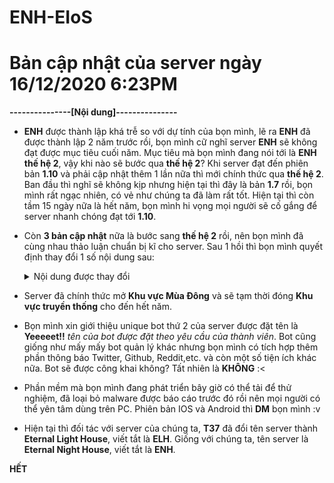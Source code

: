 # ENH-EIoS
# Bản cập nhật của server ngày 16/12/2020 6:23PM

**---------------[Nội dung]---------------**
- **ENH** được thành lập khá trễ so với dự tính của bọn mình, lẽ ra **ENH** đã được thành lập 2 năm trước rồi, bọn mình cữ nghĩ server **ENH** sẽ không đạt được mục tiêu cuối năm. Mục tiêu mà bọn mình đang nói tới là **ENH thế hệ 2**, vậy khi nào sẽ bước qua **thế hệ 2**? Khi server đạt đến phiên bản **1.10** và phải cập nhật thêm 1 lần nữa thì mới chính thức qua **thế hệ 2**. Ban đầu thì nghĩ sẽ không kịp nhưng hiện tại thì đây là bản **1.7** rồi, bọn mình rất ngạc nhiên, có vẻ như chúng ta đã làm rất tốt. Hiện tại thì còn tầm 15 ngày nữa là hết năm, bọn mình hi vọng mọi người sẽ cố gắng để server nhanh chóng đạt tới **1.10**.
- Còn **3 bản cập nhật** nữa là bước sang **thế hệ 2** rồi, nên bọn mình đã cùng nhau thảo luận chuẩn bị kĩ cho server. Sau 1 hồi thì bọn mình quyết định thay đổi 1 số nội dung sau:
  <details>
  <summary>Nội dung được thay đổi</summary>
  
  - Qui định server tối đa là **300 thành viên**. **ĐÃ MỞ RỘNG LÊN 400 THÀNH VIÊN**
  - Cập nhật thêm 1 số luật **Chat** và **Voice**.
  - Server hiện tại đã có **5 boost**. Sau sự kiện phát quà bởi **AnhConkNkanZuiZe** thì sẽ có thể lên **15 boost**, tiếc là mấy bạn quản lý như mình sẽ không có quà :v
  - Bọn mình quyết định tuyển thêm **2** người quản lý nữa. Link nộp đơn đã thông báo trong server.
  - Đối tác tối đa của server là **1**. **ĐÃ MỞ RỘNG LÊN 2 ĐỐI TÁC**.
  - Chính thức loại bỏ bot **NQN** (a.k.a NotQuiteNitro).
  
   
  </details>
  
- Server đã chính thức mở **Khu vực Mùa Đông** và sẽ tạm thời đóng **Khu vực truyền thống** cho đến hết năm.
- Bọn mình xin giới thiệu unique bot thứ 2 của server được đặt tên là **Yeeeeet!!** *tên của bot được đặt theo yêu cầu của thành viên*. Bot cũng giống như mấy mấy bot quản lý khác nhưng bọn mình có tích hợp thêm phần thông báo Twitter, Github, Reddit,etc. và còn một số tiện ích khác nữa. Bot sẽ được công khai không? Tất nhiên là **KHÔNG** :< 
- Phần mềm mà bọn mình đang phát triển bây giờ có thể tải để thử nghiệm, đã loại bỏ malware được báo cáo trước đó rồi nên mọi người có thể yên tâm dùng trên PC. Phiên bản IOS và Android thì **DM** bọn mình :v
- Hiện tại thì đối tác với server của chúng ta, **T37** đã đổi tên server thành **Eternal Light House**, viết tắt là **ELH**. Giống với chúng ta, tên server là **Eternal Night House**, viết tắt là **ENH**.

**HẾT**
